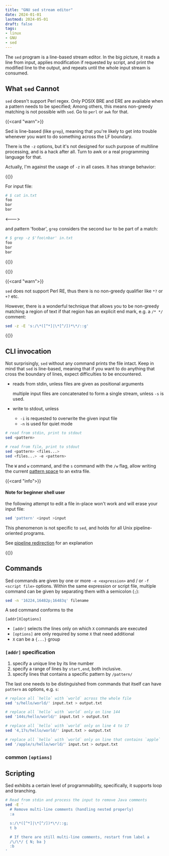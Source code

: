 ```yaml
---
title: "GNU sed stream editor"
date: 2024-01-01
lastmod: 2024-05-01
draft: false
tags:
- linux
- GNU
- sed
---
```


The `sed` program is a line-based stream editor.
In the big picture, it reads a line from input, applies modification if requested by script, and print the modified line to the output,
and repeats until the whole input stream is consumed.

## What `sed` Cannot

`sed` doesn't support Perl regex. Only POSIX BRE and ERE are available when a pattern needs to be specified;
Among others, this means non-greedy matching is not possible with `sed`. Go to `perl` or `awk` for that.

{{<card "warn">}}

Sed is line-based (like `grep`), meaning that you're likely to get into trouble whenever you want to do something across the LF boundary.

There is the `-z` options, but it's not designed for such purpose of multiline processing, and is a hack after all.
Turn to awk or a real programming language for that.

Actually, I'm against the usage of `-z` in all cases. It has strange behavior:

{{<columns>}}

For input file:

```sh
# $ cat in.txt 
foo
bar
bar
```

<--->

and pattern 'foo<LF>bar', `grep` considers the second `bar` to be part of a match:

```sh
# $ grep -z $'foo\nbar' in.txt
foo
bar
bar
```

{{</columns>}}

{{</card>}}




{{<card "warn">}}

`sed` does not support Perl RE, thus there is no non-greedy qualifier like `*?` or `+?` etc.

However, there is a wonderful technique that allows you to be non-greedy matching a region of text if that region has an explicit
end mark, e.g. a `/* */` comment:

```sh
sed -z -E 's:/\*([^*]|\*[^/])*\*/::g'
```

{{</card>}}



## CLI invocation

Not surprisingly, `sed` without any command prints the file intact. Keep in mind that `sed` is line-based, meaning that if you want to do anything that cross the boundary of lines, expect difficulties to be encountered.

- reads from stdin, unless files are given as positional arguments

    multiple input files are concatenated to form a single stream, unless `-s` is used.

- write to stdout, unless
    - `-i` is requested to overwrite the given input file
    - `-n` is used for quiet mode

```sh
# read from stdin, print to stdout
sed <pattern>

# read from file, print to stdout
sed <pattern> <files...>
sed <files...> -e <pattern>
```

The `W` and `w` command, and the `s` command with the `/w` flag, allow writing the current [pattern space](#execution-flow) to an extra file.

{{<card "info">}}

#### Note for beginner shell user

the following attempt to edit a file in-place won't work and will erase your input file:

```sh
sed 'pattern' <input >input
```

This phenomenon is not specific to `sed`, and holds for all Unix pipeline-oriented programs.

See [pipeline redirection](#TODO) for an explanation

{{</card>}}

<!-- `sed` is not aware of the concept of line. -->

## Commands

Sed commands are given by one or more `-e <expression>` and / or `-f <script file>` options.
Within the same expression or script file, multiple command can be given by separating them with a semicolon (`;`):

```sh
sed -n '16224,16482p;16483q' filename
```

A sed command conforms to the 

```
[addr]X[options]
```

- `[addr]` selects the lines only on which `X` commands are executed
- `[options]` are only required by some `X` that need additional
- `X` can be a `{...}` group 

### `[addr]` specification

1. specify a unique line by its line number
2. specify a range of lines by `start,end`, both inclusive.
3. specify lines that contains a specific pattern by `/pattern/`

The last one needs to be distinguished from commands that itself can have `pattern` as options, e.g. `s`:

```sh
# replace all `hello` with `world` across the whole file
sed 's/hello/world/' input.txt > output.txt

# replace all `hello` with `world` only on line 144
sed '144s/hello/world/' input.txt > output.txt

# replace all `hello` with `world` only on line 4 to 17
sed '4,17s/hello/world/' input.txt > output.txt

# replace all `hello` with `world` only on line that contains `apple`
sed '/apple/s/hello/world/' input.txt > output.txt
```


### common `[options]`

## Scripting

Sed exhibits a certain level of programmability, specifically, it supports loop and branching.

```sh
# Read from stdin and process the input to remove Java comments
sed -E '
  # Remove multi-line comments (handling nested properly)
  :a

  s:/\*([^*]|\*[^/])*\*/::g;
  t b

  # If there are still multi-line comments, restart from label a
  /\/\*/ { N; ba }
  :b
'
